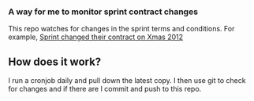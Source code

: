 ### A way for me to monitor sprint contract changes

This repo watches for changes in the sprint terms and conditions. For example, [Sprint changed their contract on Xmas 2012](https://github.com/jamescharlesworth/sprintcontractchange/commit/0430bb0f6b38401e22a4f8aef6234802efb03323#legal_terms_privacy_popup.shtml)

## How does it work?

I run a cronjob daily and pull down the latest copy. I then use git to check for changes and if there are I commit and push to this repo.

